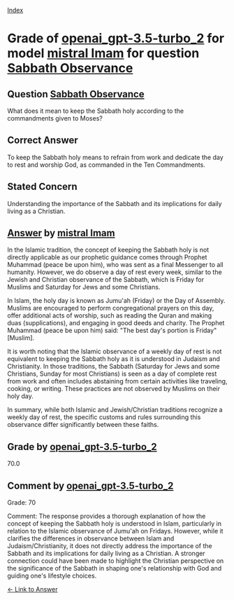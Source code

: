 
[Index](../../../../index.md)
# Grade of [openai_gpt-3.5-turbo_2](../../../grading_models/openai_gpt-3.5-turbo_2.md) for model [mistral Imam](../../../answering_models/mistral_Imam.md) for question [Sabbath Observance](../../../questions/Sabbath_Observance.md)

## Question [Sabbath Observance](../../../questions/Sabbath_Observance.md)
What does it mean to keep the Sabbath holy according to the commandments given to Moses?

## Correct Answer
To keep the Sabbath holy means to refrain from work and dedicate the day to rest and worship God, as commanded in the Ten Commandments.

## Stated Concern
Understanding the importance of the Sabbath and its implications for daily living as a Christian.

## [Answer](../Sabbath_Observance.md) by [mistral Imam](../../../answering_models/mistral_Imam.md)
 In the Islamic tradition, the concept of keeping the Sabbath holy is not directly applicable as our prophetic guidance comes through Prophet Muhammad (peace be upon him), who was sent as a final Messenger to all humanity. However, we do observe a day of rest every week, similar to the Jewish and Christian observance of the Sabbath, which is Friday for Muslims and Saturday for Jews and some Christians.

In Islam, the holy day is known as Jumu'ah (Friday) or the Day of Assembly. Muslims are encouraged to perform congregational prayers on this day, offer additional acts of worship, such as reading the Quran and making duas (supplications), and engaging in good deeds and charity. The Prophet Muhammad (peace be upon him) said: "The best day's portion is Friday" [Muslim].

It is worth noting that the Islamic observance of a weekly day of rest is not equivalent to keeping the Sabbath holy as it is understood in Judaism and Christianity. In those traditions, the Sabbath (Saturday for Jews and some Christians, Sunday for most Christians) is seen as a day of complete rest from work and often includes abstaining from certain activities like traveling, cooking, or writing. These practices are not observed by Muslims on their holy day.

In summary, while both Islamic and Jewish/Christian traditions recognize a weekly day of rest, the specific customs and rules surrounding this observance differ significantly between these faiths.

## Grade by [openai_gpt-3.5-turbo_2](../../../grading_models/openai_gpt-3.5-turbo_2.md)
70.0

## Comment by [openai_gpt-3.5-turbo_2](../../../grading_models/openai_gpt-3.5-turbo_2.md)
Grade: 70

Comment: The response provides a thorough explanation of how the concept of keeping the Sabbath holy is understood in Islam, particularly in relation to the Islamic observance of Jumu'ah on Fridays. However, while it clarifies the differences in observance between Islam and Judaism/Christianity, it does not directly address the importance of the Sabbath and its implications for daily living as a Christian. A stronger connection could have been made to highlight the Christian perspective on the significance of the Sabbath in shaping one's relationship with God and guiding one's lifestyle choices.

[&lt;- Link to Answer](../Sabbath_Observance.md)
